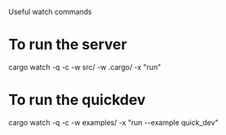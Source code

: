 Useful watch commands

# To run the server
cargo watch -q -c -w src/ -w .cargo/ -x "run"

# To run the quickdev
cargo watch -q -c -w examples/ -x "run --example quick_dev"
